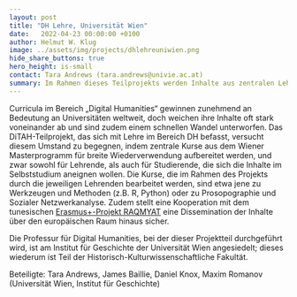 ```yaml
---
layout: post
title: "DH Lehre, Universität Wien"
date:   2022-04-23 00:00:00 +0100
author: Helmut W. Klug
image: ../assets/img/projects/dhlehreuniwien.png
hide_share_buttons: true
hero_height: is-small
contact: Tara Andrews (tara.andrews@univie.ac.at)
summary: Im Rahmen dieses Teilprojekts werden Inhalte aus zentralen Lehrveranstaltungen des Wiener Masterstudiums „Digital Humanities“ für den öffentlichen Gebrauch aufbereitet und veröffentlicht. 
---
```


Curricula im Bereich „Digital Humanities“ gewinnen zunehmend an Bedeutung an Universitäten weltweit, doch weichen ihre Inhalte oft stark voneinander ab und sind zudem einem schnellen Wandel unterworfen. Das DiTAH-Teilprojekt, das sich mit Lehre im Bereich DH befasst, versucht diesem Umstand zu begegnen, indem zentrale Kurse aus dem Wiener Masterprogramm für breite Wiederverwendung aufbereitet werden, und zwar sowohl für Lehrende, als auch für Studierende, die sich die Inhalte im Selbststudium aneignen wollen.
Die Kurse, die im Rahmen des Projekts durch die jeweiligen Lehrenden bearbeitet werden, sind etwa jene zu Werkzeugen und Methoden (z.B. R, Python) oder zu Prosopographie und Sozialer Netzwerkanalyse. Zudem stellt eine Kooperation mit dem tunesischen [Erasmus+-Projekt RAQMYAT](https://ucris.univie.ac.at/portal/de/projects/strategies-numeriques-pour-la-formation-doctorale-en-sciences-humaines-et-sociales-en-tunisie(9556a7f8-d63f-4c16-9483-689538da80c9).html) eine Dissemination der Inhalte über den europäischen Raum hinaus sicher.

Die Professur für Digital Humanities, bei der dieser Projektteil durchgeführt wird, ist am Institut für Geschichte der Universität Wien angesiedelt; dieses wiederum ist Teil der Historisch-Kulturwissenschaftliche Fakultät.

Beteiligte: Tara Andrews, James Baillie, Daniel Knox, Maxim Romanov (Universität Wien, Institut für Geschichte)
